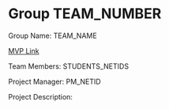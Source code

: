 # Group TEAM_NUMBER
Group Name: TEAM_NAME

[MVP Link](https://docs.google.com/document/d/1gZjyohTsIXm8_wa_-_9VxcFfhoOuP9MIJx7jopO4VzU/edit)

Team Members: STUDENTS_NETIDS

Project Manager: PM_NETID

Project Description: 
